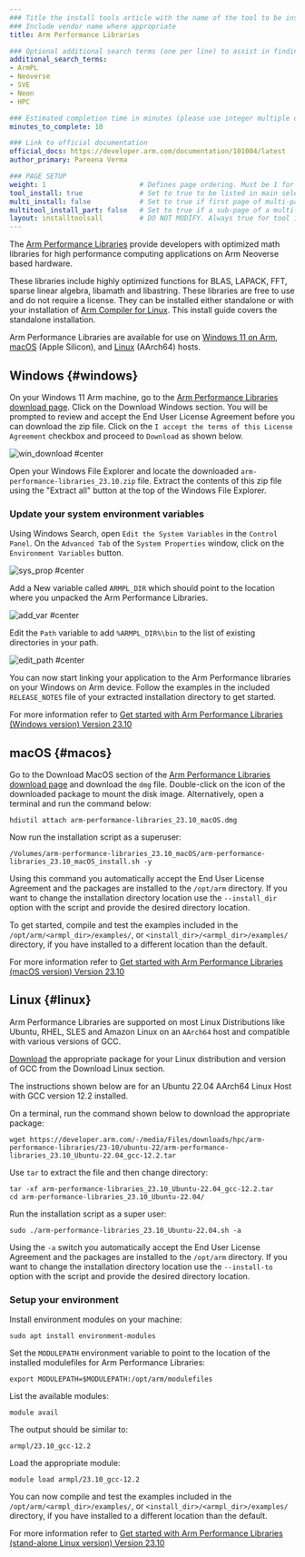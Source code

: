 ```yaml
---
### Title the install tools article with the name of the tool to be installed
### Include vendor name where appropriate
title: Arm Performance Libraries

### Optional additional search terms (one per line) to assist in finding the article
additional_search_terms:
- ArmPL
- Neoverse
- SVE
- Neon
- HPC

### Estimated completion time in minutes (please use integer multiple of 5)
minutes_to_complete: 10

### Link to official documentation
official_docs: https://developer.arm.com/documentation/101004/latest
author_primary: Pareena Verma

### PAGE SETUP
weight: 1                       # Defines page ordering. Must be 1 for first (or only) page.
tool_install: true              # Set to true to be listed in main selection page, else false
multi_install: false            # Set to true if first page of multi-page article, else false
multitool_install_part: false   # Set to true if a sub-page of a multi-page article, else false
layout: installtoolsall         # DO NOT MODIFY. Always true for tool install articles
---
```


The [Arm Performance Libraries](https://developer.arm.com/downloads/-/arm-performance-libraries#documentation) provide developers with optimized math libraries for high performance computing applications on Arm Neoverse based hardware.

These libraries include highly optimized functions for BLAS, LAPACK, FFT, sparse linear algebra, libamath and libastring.
These libraries are free to use and do not require a license. They can be installed either standalone or with your installation of [Arm Compiler for Linux](/install-guides/acfl). This install guide covers the standalone installation.

Arm Performance Libraries are available for use on [Windows 11 on Arm](#windows), [macOS](#macos) (Apple Silicon), and [Linux](#linux) (AArch64) hosts.

## Windows {#windows}

On your Windows 11 Arm machine, go to the [Arm Performance Libraries download page](https://developer.arm.com/downloads/-/arm-performance-libraries). Click on the Download Windows section. You will be prompted to review and accept the End User License Agreement before you can download the zip file. Click on the `I accept the terms of this License Agreement` checkbox and proceed to `Download` as shown below.

![win_download #center](/install-guides/_images/download-win-armpl_23.10.png)

Open your Windows File Explorer and locate the downloaded `arm-performance-libraries_23.10.zip` file.
Extract the contents of this zip file using the "Extract all" button at the top of the Windows File Explorer.

### Update your system environment variables

Using Windows Search, open `Edit the System Variables` in the `Control Panel`.
On the `Advanced Tab` of the `System Properties` window, click on the `Environment Variables` button.

![sys_prop #center](/install-guides/_images/windows-sys-prop.png)

Add a New variable called `ARMPL_DIR` which should point to the location where you unpacked the Arm Performance Libraries.

![add_var #center](/install-guides/_images/windows-sys-env_23.10.png)

Edit the `Path` variable to add `%ARMPL_DIR%\bin` to the list of existing directories in your path.

![edit_path #center](/install-guides/_images/win-sys-path.png)

You can now start linking your application to the Arm Performance libraries on your Windows on Arm device. Follow the examples in the included `RELEASE_NOTES` file of your extracted installation directory to get started.

For more information refer to [Get started with Arm Performance Libraries (Windows version)
Version 23.10](https://developer.arm.com/documentation/109361/2310/?lang=en)

## macOS {#macos}

Go to the Download MacOS section of the [Arm Performance Libraries download page](https://developer.arm.com/downloads/-/arm-performance-libraries) and download the `dmg` file.
Double-click on the icon of the downloaded package to mount the disk image. Alternatively, open a terminal and run the command below:

```console
hdiutil attach arm-performance-libraries_23.10_macOS.dmg
```

Now run the installation script as a superuser:

```console
/Volumes/arm-performance-libraries_23.10_macOS/arm-performance-libraries_23.10_macOS_install.sh -y
```
Using this command you automatically accept the End User License Agreement and the packages are installed to the `/opt/arm` directory. If you want to change the installation directory location use the `--install_dir` option with the script and provide the desired directory location.

To get started, compile and test the examples included in the `/opt/arm/<armpl_dir>/examples/`, or `<install_dir>/<armpl_dir>/examples/` directory, if you have installed to a different location than the default.

For more information refer to [Get started with Arm Performance Libraries (macOS version)
Version 23.10](https://developer.arm.com/documentation/109362/2310/?lang=en)

## Linux {#linux}

Arm Performance Libraries are supported on most Linux Distributions like Ubuntu, RHEL, SLES and Amazon Linux on an `AArch64` host and compatible with various versions of GCC.

[Download](https://developer.arm.com/downloads/-/arm-performance-libraries) the appropriate package for your Linux distribution and version of GCC from the Download Linux section.

The instructions shown below are for an Ubuntu 22.04 AArch64 Linux Host with GCC version 12.2 installed.

On a terminal, run the command shown below to download the appropriate package:
```command
wget https://developer.arm.com/-/media/Files/downloads/hpc/arm-performance-libraries/23-10/ubuntu-22/arm-performance-libraries_23.10_Ubuntu-22.04_gcc-12.2.tar
```

Use `tar` to extract the file and then change directory:

```command
tar -xf arm-performance-libraries_23.10_Ubuntu-22.04_gcc-12.2.tar
cd arm-performance-libraries_23.10_Ubuntu-22.04/
```
Run the installation script as a super user:

```command
sudo ./arm-performance-libraries_23.10_Ubuntu-22.04.sh -a
```
Using the `-a` switch you automatically accept the End User License Agreement and the packages are installed to the `/opt/arm` directory. If you want to change the installation directory location use the `--install-to` option with the script and provide the desired directory location.

### Setup your environment

Install environment modules on your machine:

```command
sudo apt install environment-modules
```

Set the `MODULEPATH` environment variable to point to the location of the installed modulefiles for Arm Performance Libraries:

```command
export MODULEPATH=$MODULEPATH:/opt/arm/modulefiles
```

List the available modules:

```command
module avail
```

The output should be similar to:

```output
armpl/23.10_gcc-12.2
```

Load the appropriate module:

```command
module load armpl/23.10_gcc-12.2
```
You can now compile and test the examples included in the `/opt/arm/<armpl_dir>/examples/`, or `<install_dir>/<armpl_dir>/examples/` directory, if you have installed to a different location than the default.

For more information refer to [Get started with Arm Performance Libraries (stand-alone Linux version)
Version 23.10](https://developer.arm.com/documentation/102620/2310/?lang=en)

